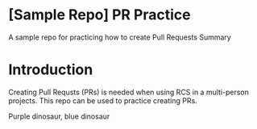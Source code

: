 # [Sample Repo] PR Practice
A sample repo for practicing how to create Pull Requests
Summary
# Introduction
Creating Pull Requsts (PRs) is needed when using RCS in a multi-person projects.
This repo can be used to practice creating PRs.

Purple dinosaur, blue dinosaur
